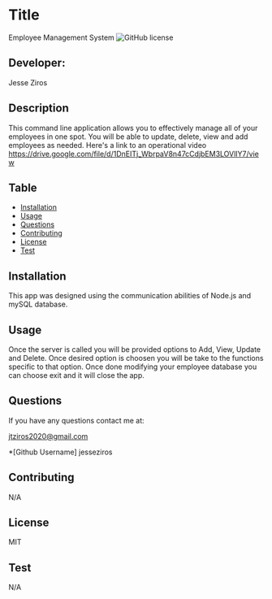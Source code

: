# Title
  Employee Management System
  ![GitHub license](https://img.shields.io/badge/license-MIT-blueviolet.svg)

  ## Developer:
  Jesse Ziros

  ## Description
  This command line application allows you to effectively manage all of your employees in one spot. You will be able to update, delete, view and add employees as needed.
  Here's a link to an operational video
  https://drive.google.com/file/d/1DnEITj_WbrpaV8n47cCdjbEM3LOVlIY7/view

  ## Table
  * [Installation](##Installation)
  * [Usage](##Usage)
  * [Questions](##Questions)
  * [Contributing](##Contributing)
  * [License](##License)
  * [Test](##Test)

  ## Installation
  This app was designed using the communication abilities of Node.js and mySQL database.

  ## Usage
  Once the server is called you will be provided options to Add, View, Update and Delete. Once desired option is choosen you will be take to the functions specific to that option. Once done modifying your employee database you can choose exit and it will close the app.

  ## Questions
  If you have any questions contact me at:

  jtziros2020@gmail.com
  
  *[Github Username]
  jesseziros

  ## Contributing
  N/A

  ## License
  MIT

  ## Test
  N/A
